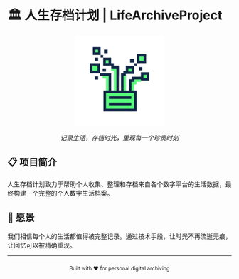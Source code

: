  # 🏛️ 人生存档计划 | LifeArchiveProject

  <div align="center">
    <img src="logo.png" alt="LifeArchiveProject" width="200">
    <p><em>记录生活，存档时光，重现每一个珍贵时刻</em></p>
  </div>

  ## 📋 项目简介

  人生存档计划致力于帮助个人收集、整理和存档来自各个数字平台的生活数据，最终构建一个完整的个人数字生活档案。

  ## 🌟 愿景

  我们相信每个人的生活都值得被完整记录。通过技术手段，让时光不再流逝无痕，让回忆可以被精确重现。

  ---
  <div align="center">
    <sub>Built with ❤️ for personal digital archiving</sub>
  </div>
